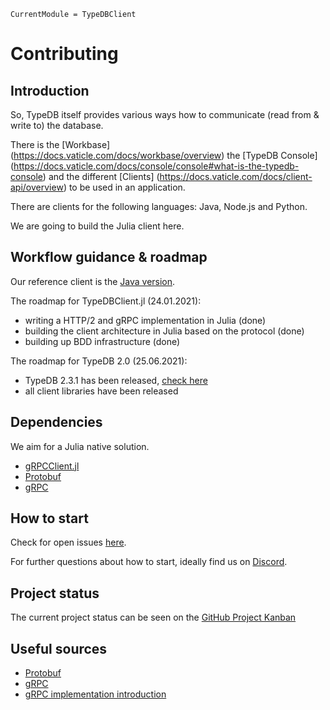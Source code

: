 ```@meta
CurrentModule = TypeDBClient
```

# Contributing

## Introduction

So, TypeDB itself provides various ways how to communicate (read from & write to) the database.

There is the [Workbase] (https://docs.vaticle.com/docs/workbase/overview) the [TypeDB Console] (https://docs.vaticle.com/docs/console/console#what-is-the-typedb-console) and the different [Clients] (https://docs.vaticle.com/docs/client-api/overview) to be used in an application.

There are clients for the following languages: Java, Node.js and Python.

We are going to build the Julia client here.

## Workflow guidance & roadmap

Our reference client is the [Java version](https://docs.vaticle.com/docs/client-api/java).

The roadmap for TypeDBClient.jl (24.01.2021):

- writing a HTTP/2 and gRPC implementation in Julia (done)
- building the client architecture in Julia based on the protocol (done)
- building up BDD infrastructure (done)

The roadmap for TypeDB 2.0 (25.06.2021):

- TypeDB 2.3.1 has been released, [check here](https://github.com/vaticle/typedb/releases/tag/2.3.1)
- all client libraries have been released

## Dependencies

We aim for a Julia native solution.

- [gRPCClient.jl](https://github.com/JuliaComputing/gRPCClient.jl)
- [Protobuf](https://github.com/JuliaIO/ProtoBuf.jl)
- [gRPC](https://grpc.io/)

## How to start

Check for open issues [here](https://github.com/Humans-of-Julia/TypeDBClient.jl/issues).

For further questions about how to start, ideally find us on [Discord](https://discord.gg/NSYrYZQRyv).

## Project status

The current project status can be seen on the [GitHub Project Kanban](https://github.com/Humans-of-Julia/TypeDBClient.jl/projects/1)

## Useful sources

- [Protobuf](https://github.com/protocolbuffers/protobuf)
- [gRPC](https://grpc.io/)
- [gRPC implementation introduction](https://scotch.io/tutorials/implementing-remote-procedure-calls-with-grpc-and-protocol-buffers)
